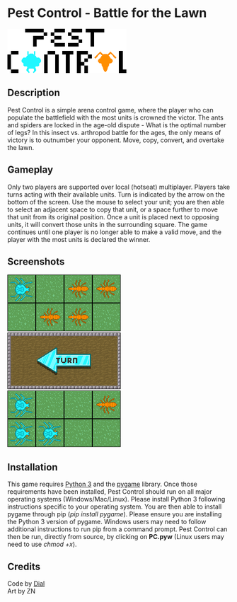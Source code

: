 # Pest Control - Battle for the Lawn
![Title](screenshots/title.png?raw=true)

## Description
Pest Control is a simple arena control game, where the player who can populate the battlefield with the most units is crowned the victor. The ants and spiders are locked in the age-old dispute - What is the optimal number of legs? In this insect vs. arthropod battle for the ages, the only means of victory is to outnumber your opponent. Move, copy, convert, and overtake the lawn.

## Gameplay
Only two players are supported over local (hotseat) multiplayer. Players take turns acting with their available units. Turn is indicated by the arrow on the bottom of the screen. Use the mouse to select your unit; you are then able to select an adjacent space to copy that unit, or a space further to move that unit from its original position. Once a unit is placed next to opposing units, it will convert those units in the surrounding square. The game continues until one player is no longer able to make a valid move, and the player with the most units is declared the winner.

## Screenshots
![1](screenshots/1.gif?raw=true)
![2](screenshots/2.gif?raw=true)
![3](screenshots/3.gif?raw=true)

## Installation
This game requires [Python 3](https://www.python.org/downloads/) and the [pygame](https://www.pygame.org) library. Once those requirements have been installed, Pest Control should run on all major operating systems (Windows/Mac/Linux). Please install Python 3 following instructions specific to your operating system. You are then able to install pygame through pip (*pip install pygame*). Please ensure you are installing the Python 3 version of pygame. Windows users may need to follow additional instructions to run pip from a command prompt. Pest Control can then be run, directly from source, by clicking on **PC.pyw** (Linux users may need to use *chmod +x*).

## Credits
Code by [Dial](https://dleinhellios.com)</br>
Art by ZN</br>

